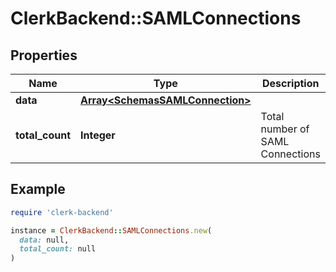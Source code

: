 # ClerkBackend::SAMLConnections

## Properties

| Name | Type | Description | Notes |
| ---- | ---- | ----------- | ----- |
| **data** | [**Array&lt;SchemasSAMLConnection&gt;**](SchemasSAMLConnection.md) |  |  |
| **total_count** | **Integer** | Total number of SAML Connections  |  |

## Example

```ruby
require 'clerk-backend'

instance = ClerkBackend::SAMLConnections.new(
  data: null,
  total_count: null
)
```

